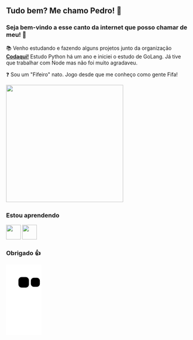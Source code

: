 ## Tudo bem? Me chamo Pedro! 🐲
### Seja bem-vindo a esse canto da internet que posso chamar de meu! 👋

📚 Venho estudando e fazendo alguns projetos junto da organização [**Codaqui!**](https://github.com/codaqui) Estudo Python há um ano e iniciei o estudo de GoLang. Já tive que trabalhar com Node mas não foi muito agradaveu.

❓ Sou um "Fifeiro" nato. Jogo desde que me conheço como gente Fifa!

   <img src="https://cdnb.artstation.com/p/assets/images/images/042/057/817/original/maddie_creates-icon.gif?1633459850" width="320" height="320"/>

### Estou aprendendo

<img src="https://cdn.jsdelivr.net/gh/devicons/devicon/icons/go/go-original-wordmark.svg" width="40" height="40"/>       <img src="https://cdn.jsdelivr.net/gh/devicons/devicon/icons/python/python-plain.svg" width="40" height="40"/>


### **Obrigado 👍**

![Snake animation](https://github.com/pedrocvaranda/pedrocvaranda/blob/output/github-contribution-grid-snake.svg)

